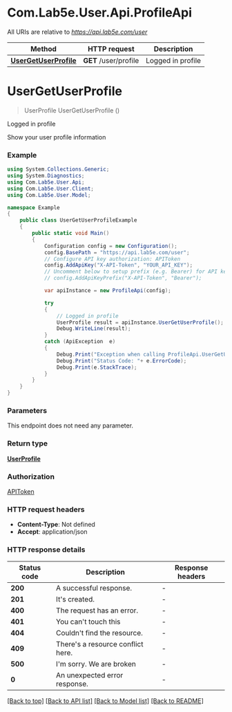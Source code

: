 # Com.Lab5e.User.Api.ProfileApi

All URIs are relative to *https://api.lab5e.com/user*

Method | HTTP request | Description
------------- | ------------- | -------------
[**UserGetUserProfile**](ProfileApi.md#usergetuserprofile) | **GET** /user/profile | Logged in profile


<a name="usergetuserprofile"></a>
# **UserGetUserProfile**
> UserProfile UserGetUserProfile ()

Logged in profile

Show your user profile information

### Example
```csharp
using System.Collections.Generic;
using System.Diagnostics;
using Com.Lab5e.User.Api;
using Com.Lab5e.User.Client;
using Com.Lab5e.User.Model;

namespace Example
{
    public class UserGetUserProfileExample
    {
        public static void Main()
        {
            Configuration config = new Configuration();
            config.BasePath = "https://api.lab5e.com/user";
            // Configure API key authorization: APIToken
            config.AddApiKey("X-API-Token", "YOUR_API_KEY");
            // Uncomment below to setup prefix (e.g. Bearer) for API key, if needed
            // config.AddApiKeyPrefix("X-API-Token", "Bearer");

            var apiInstance = new ProfileApi(config);

            try
            {
                // Logged in profile
                UserProfile result = apiInstance.UserGetUserProfile();
                Debug.WriteLine(result);
            }
            catch (ApiException  e)
            {
                Debug.Print("Exception when calling ProfileApi.UserGetUserProfile: " + e.Message );
                Debug.Print("Status Code: "+ e.ErrorCode);
                Debug.Print(e.StackTrace);
            }
        }
    }
}
```

### Parameters
This endpoint does not need any parameter.

### Return type

[**UserProfile**](UserProfile.md)

### Authorization

[APIToken](../README.md#APIToken)

### HTTP request headers

 - **Content-Type**: Not defined
 - **Accept**: application/json


### HTTP response details
| Status code | Description | Response headers |
|-------------|-------------|------------------|
| **200** | A successful response. |  -  |
| **201** | It&#39;s created. |  -  |
| **400** | The request has an error. |  -  |
| **401** | You can&#39;t touch this |  -  |
| **404** | Couldn&#39;t find the resource. |  -  |
| **409** | There&#39;s a resource conflict here. |  -  |
| **500** | I&#39;m sorry. We are broken |  -  |
| **0** | An unexpected error response. |  -  |

[[Back to top]](#) [[Back to API list]](../README.md#documentation-for-api-endpoints) [[Back to Model list]](../README.md#documentation-for-models) [[Back to README]](../README.md)

